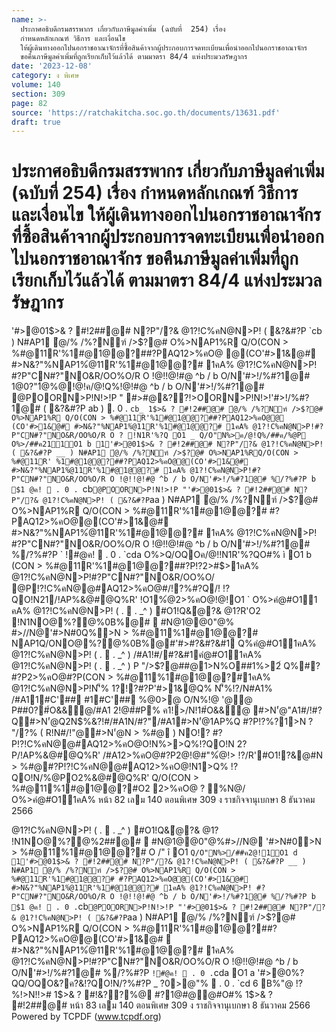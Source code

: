 ```yaml
---
name: >-
  ประกาศอธิบดีกรมสรรพากร เกี่ยวกับภาษีมูลค่าเพิ่ม (ฉบับที่  254) เรื่อง
  กำหนดหลักเกณฑ์ วิธีการ และเงื่อนไข
  ให้ผู้เดินทางออกไปนอกราชอาณาจักรที่ซื้อสินค้าจากผู้ประกอบการจดทะเบียนเพื่อนำออกไปนอกราชอาณาจักร
  ขอคืนภาษีมูลค่าเพิ่มที่ถูกเรียกเก็บไว้แล้วได้ ตามมาตรา 84/4 แห่งประมวลรัษฎากร
date: '2023-12-08'
category: ง พิเศษ
volume: 140
section: 309
page: 82
source: 'https://ratchakitcha.soc.go.th/documents/13631.pdf'
draft: true
---
```


# ประกาศอธิบดีกรมสรรพากร เกี่ยวกับภาษีมูลค่าเพิ่ม (ฉบับที่  254) เรื่อง กำหนดหลักเกณฑ์ วิธีการ และเงื่อนไข ให้ผู้เดินทางออกไปนอกราชอาณาจักรที่ซื้อสินค้าจากผู้ประกอบการจดทะเบียนเพื่อนำออกไปนอกราชอาณาจักร ขอคืนภาษีมูลค่าเพิ่มที่ถูกเรียกเก็บไว้แล้วได้ ตามมาตรา 84/4 แห่งประมวลรัษฎากร

'#>@01$>& ? #!2##@# N?P"/?& @1?!C%คN@N>P! ( &?&#?P `cb ) N#AP1 ํ@/% /%?Nฑ์ />$?@# O%>NAP1%R Q/O(CON > %#@11R'%1#@1@@?##?PAQ12>%คO@ @(CO'#>1&@# #>N&?"%NAP1%ํ@11R'%1#@1@@?# 1คA% @1?!C%คN@N>P! #?P"CN#?"NO&R/OO%O/R O !@!!@!#@ ^b / b O/N'#>!/%#?1@# 1@0?"1ํ@%@!@!ค/@!Q%!@!#@ ^b / b O/N'#>!/%#?1@# @POORN>P!N!>!P " #>#@&??!>OORN>P!N!>!'#>!/%#?1@# ( &?&#?P ab )  . 0 . `cb_ 1$>& ? #!2##@# ํ@/% /%?Nฑ์ />$?@# O%>NAP1%R Q/O(CON > %#@11R'%1#@1@@?##?PAQ12>%คO@@ (CO'#>1&@# #>N&?"%NAP1%ํ@11R'%1#@1@@?# 1คA% @1?!C%คN@N>P!#?P"CN#?"NO&R/OO%O/R O ? !N1R'%?Q O1 _ Q/O"N%>ค/@!Q%/##ค/%@P O%>/##ค211O1 b 1'#>@01$>& ? #!2##@# N?P"/?& @1?!C%คN@N>P! ( &?&#?P __ ) N#AP1 ํ@/% /%?Nฑ์ />$?@# O%>NAP1%RQ/O(CON > %#@11R' %1#@1@@?##?PAQ12>%คO@@(CO'#>1&@# #>N&?"%NAP1%ํ@11R'%1#@1@@?# 1คA% @1?!C%คN@N>P!#?P"CN#?"NO&R/OO%O/R O !@!!@!#@ ^b / b O/N'#>!/%#?1@# %/?%#?P b $1 @ค!  . 0 . `cb` @POORN>P!N!>!P "'#>@01$>& ? #!2##@# N?P"/?& @1?!C%คN@N>P! ( &?&#?P `aa ) N#AP1 ํ@/% /%?Nฑ์ />$?@# O%>NAP1%R Q/O(CON > %#@11R'%1#@1@@?# #?PAQ12>%คO@@(CO'#>1&@# #>N&?"%NAP1%ํ@11R'%1#@1@@?# 1คA% @1?!C%คN@N>P! #?P"CN#?"NO&R/OO%O/R O !@!!@!#@ ^b / b O/N'#>!/%#?1@# %/?%#?P ` !#@ค!  . 0 . `cda O%>Q/OQOค/@!!N1R'%?QO#% ì O1 b (CON > %#@11R'%1#@1@@?##?P!?2>#$>1คA% @1?!C%คN@N>P!#?P"CN#?"NO&R/OO%O/ @P!?!C%คN@@#AQ12>%คO@#/!?%#?Q/! !?QO!N21/!AP%&@#@Q%R' !O1%ํ@2>%คO@!@!O1 ` O%>คํ@#O11 คA% @1?!C%คN@N>P! ( .  . _^ ) #O1!Q&ํ@?& @1?R'O2 !N1NO@%?@%0B%@#  #N@1@@0"@% #>//N@'#>N#0Q%>N > %#@11%1#@1@@?# NAP1Q/ONO@%?@%0B%@#'#>#?&#?&#1 Q%คํ@#O11คA% @1?!C%คN@N>P! ( .  . _^ ) /#A1!#/#?&#1คํ@#O11คA% @1?!C%คN@N>P! ( .  . _^ ) P "/>$?@##@1>N%O##1%>2์ Q%#?#?P2>%คO@#?P(CON > %#@11%1#@1@@?#1คA% @1?!C%คN@N>P!N'็% 1?!?#?P'#>1&@Q% N'็%!?/N#A1% /#A11#C'## #1#C'## %@0>@ O/N%!@ '@@ P##0?#์O&&@/#A1 2!@#์#P% ค1!>/N!1#์O&&@ #>N'๋@"A1#/!#?Q#>N'๋@Q2N$%&?!#/#A1N/#?"/#A1#>N'๋@1AP%Q #?P!?%?1>N ? "/?% ( R!N#/!"@#>N'๋@N > %#@ ) NO!? #?P!?!C%คN@@#AQ12>%คO@O!N%>>Q%!?QO!N 2?P/!AP%&@#@Q%R' /#A12>%คO@#?P2@!@#"%ํ@!> !?/R'#O1!?&@#N > %#@#?P!?!C%คN@@#AQ12>%คO@!N1>Q% !?QO!N/%@PO2%&@#@Q%R' Q/O(CON > %#@11%1#@1@@?#O2 2>%คO@ ? %N@/ O%>คํ@#O11คA% หน้า 82 เลม 140 ตอนพิเศษ 309 ง ราชกิจจานุเบกษา 8 ธันวาคม 2566

@1?!C%คN@N>P! ( .  . _^ ) #O1!Q&ํ@?& @1? !N1NO@%?@%2##@#  #N@1@@0"@%#>//N@ '#>N#0>N > %#@11%1#@1@@?# O /" î O1 ` Q/O"N%>/##ค2@!1O1 d 1'#>@01$>& ? #!2##@# N?P"/?& @1?!C%คN@N>P! ( &?&#?P __ ) N#AP1 ํ@/% /%?Nฑ์ />$?@# O%>NAP1%R Q/O(CON > %#@11R'%1#@1@@?# #?PAQ12>%คO@@(CO'#>1&@# #>N&?"%NAP1%ํ@11R'%1#@1@@?# 1คA% @1?!C%คN@N>P! #?P"CN#?"NO&R/OO%O/R O !@!!@!#@ ^b / b O/N'#>!/%#?1@# %/?%#?P b $1 @ค!  . 0 . `cb` @POORN>P!N!>!P "'#>@01$>& ? #!2##@# N?P"/?& @1?!C%คN@N>P! ( &?&#?P `aa ) N#AP1 ํ@/% /%?Nฑ์ />$?@# O%>NAP1%R Q/O(CON > %#@11R'%1#@1@@?##?PAQ12>%คO@@(CO'#>1&@#  #>N&?"%NAP1%ํ@11R'%1#@1@@?# 1คA% @1?!C%คN@N>P!#?P"CN#?"NO&R/OO%O/R O !@!!@!#@ ^b / b O/N'#>!/%#?1@# %/?%#?P ` !#@ค!  . 0 . `cda O1 a '#>@0%?QQ/OQO&?ค?&!?QO!N/?%#?P _ $?%/@ค!  . 0 . `cdd N'็%!O%R' '#>@0  /?%#?P 27 $0>@"%  . 0 . `cd 6 B%"@ !?%!>N!!># 1$>& ? #!&??%@ #?1@#@@#O#% 1$>& ? #!2##@# หน้า 83 เลม 140 ตอนพิเศษ 309 ง ราชกิจจานุเบกษา 8 ธันวาคม 2566 Powered by TCPDF (www.tcpdf.org)
